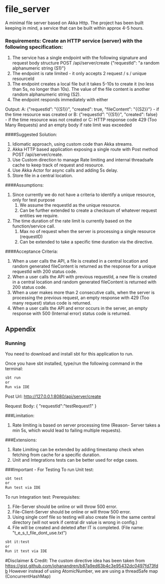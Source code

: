 # file_server
A minimal file server based on Akka Http.
The project has been built keeping in mind, a service that can be built within approx 4-5 hours.

###  Requirements: Create an HTTP service (server) with the following specification:

1. The service has a single endpoint with the following signature and request body structure
POST /api/server/create
{"requestId": "a random alphanumeric string (S1)"}
2. The endpoint is rate limited - it only accepts 2 request / s / unique resourceId
3. The endpoint creates a local file but it takes 5-10s to create it (no less than 5s, no longer than
10s). The value of the file content is another random alphanumeric string (S2).
4. The endpoint responds immediately with either


Output:
A:
{"requestId”: "{{S1}}", "created": true, "fileContent": "{{S2}}"} - if the time resource was created
or B:
{"requestId”: "{{S1}}", "created": false} - if the time resource was not created
or C:
HTTP response code 429 (Too Many Requests) and an empty body if rate limit was exceeded


####Suggested Solution:
1. Idiomatic approach, using custom code than Akka streams.
2. Akka HTTP based application exposing a single route with Post method POST /api/server/create.
3. Use Custom direction to manage Rate limiting and internal threadsafe cache to keep track of request and resource.
4. Use Akka Actor for async calls and adding 5s delay.
5. Store file in a central location.

####Assumptions:
1. Since currently we do not have a criteria to identify a unique resource, only for test purpose
   1. We assume the requestId as the unique resource.
   2. Can be further extended to create a checksum of whatever request entities we require.
2. The time duration of the rate limit is currently based on the function/service call.
   1. Max no of request when the server is processing a single resource (requestID)
   2. Can be extended to take a specific time duration via the directive.


####Acceptance Criteria:
1. When a user calls the API, a file is created in a central location and random generated fileContent is returned as the response for a unique requestId with 200 status code.
2. When a user calls the API with previous requestId, a new file is created in a central location and random generated fileContent is returned with 200 status code.
3. When a user makes more than 2 consecutive calls, when the server is processing the previous request, an empty response with 429 (Too many request) status code is returned.
4. When a user calls the API and error occurs in the server, an empty response with 500 (Internal error) status code is returned.


## Appendix

### Running

You need to download and install sbt for this application to run.

Once you have sbt installed, type/run the following command in the terminal:

```bash
sbt run
or
Run via IDE
```

Post Url: http://127.0.0.1:8080/api/server/create

Request Body:
{
"requestId":"testRequest1"
}


###Limitation:
1. Rate limiting is based on server processing time (Reason- Server takes a min 5s, which would lead to failing multiple requests).

###Extensions:
1. Rate Limiting can be extended by adding timestamp check when fetching from cache for a specific duration.
2. Unit and Integrations tests can be better used for edge cases.

###Important - For Testing
To run Unit test:
```bash
sbt test
or
Run test via IDE
```

To run Integration test:
Prerequisites:
1. File-Server should be online or will throw 500 error.
2. File-Client-Server should be online or will throw 500 error.
3. Using single conf file so testing will also create file in the same central directory (will not work if central dir value is wrong in config.)
4. File will be created and deleted after IT is completed. (File name: "t_e_s_t_file_dont_use.txt")
```bash
sbt it:test
or
Run it test via IDE
```


#Disclaimer & Credit:
The custom directive idea has been taken from https://gist.github.com/johanandren/b87a9ed63b4c3e95432dc0497fd73fdb 
However instead of using AtomicNumber, we are using a threadSafe map (ConcurrentHashMap)